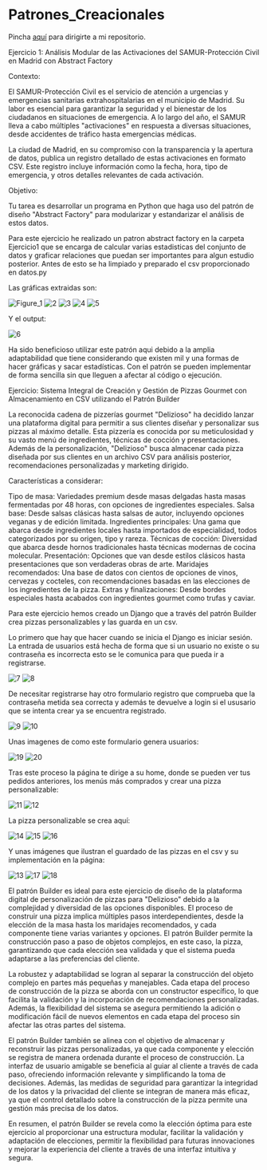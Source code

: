 # Patrones_Creacionales

Pincha [aquí](https://github.com/Xavitheforce/Patrones_Creacionales/) para dirigirte a mi repositorio.

Ejercicio 1: Análisis Modular de las Activaciones del SAMUR-Protección Civil en Madrid con Abstract Factory

Contexto:

El SAMUR-Protección Civil es el servicio de atención a urgencias y emergencias sanitarias extrahospitalarias en el municipio de Madrid. Su labor es esencial para garantizar la seguridad y el bienestar de los ciudadanos en situaciones de emergencia. A lo largo del año, el SAMUR lleva a cabo múltiples "activaciones" en respuesta a diversas situaciones, desde accidentes de tráfico hasta emergencias médicas.

La ciudad de Madrid, en su compromiso con la transparencia y la apertura de datos, publica un registro detallado de estas activaciones en formato CSV. Este registro incluye información como la fecha, hora, tipo de emergencia, y otros detalles relevantes de cada activación.

Objetivo:

Tu tarea es desarrollar un programa en Python que haga uso del patrón de diseño "Abstract Factory" para modularizar y estandarizar el análisis de estos datos.

Para este ejercicio he realizado un patron abstract factory en la carpeta Ejercicio1 que se encarga de calcular varias estadisticas del conjunto de datos y graficar relaciones que puedan ser importantes para algun estudio posterior. Antes de esto se ha limpiado y preparado el csv proporcionado en datos.py

Las gráficas extraidas son:

 ![Figure_1](https://github.com/Xavitheforce/Patrones_Creacionales/assets/91721699/6de3d79e-6c2c-4d46-82a6-7ee71397da93)
![2](https://github.com/Xavitheforce/Patrones_Creacionales/assets/91721699/ee4dbb48-3df4-4aea-980a-44a6adfa1fb7)
![3](https://github.com/Xavitheforce/Patrones_Creacionales/assets/91721699/b1301eae-4133-44e7-9e1e-f9516bba1433)
![4](https://github.com/Xavitheforce/Patrones_Creacionales/assets/91721699/5b229f1b-62ad-4b7c-b7e4-cfc2592d05e6)
![5](https://github.com/Xavitheforce/Patrones_Creacionales/assets/91721699/58806b1b-c060-44ea-beec-9eb4a37b845a)

Y el output:

![6](https://github.com/Xavitheforce/Patrones_Creacionales/assets/91721699/39c1c9aa-3002-4a5c-8668-8fcd0dc9781b)

Ha sido beneficioso utilizar este patrón aqui debido a la amplia adaptabilidad que tiene considerando que existen mil y una formas de hacer gráficas y sacar estadísticas. Con el patrón se pueden implementar de forma sencilla sin que lleguen a afectar al código o ejecución.

Ejercicio: Sistema Integral de Creación y Gestión de Pizzas Gourmet con Almacenamiento en CSV utilizando el Patrón Builder

La reconocida cadena de pizzerías gourmet "Delizioso" ha decidido lanzar una plataforma digital para permitir a sus clientes diseñar y personalizar sus pizzas al máximo detalle. Esta pizzería es conocida por su meticulosidad y su vasto menú de ingredientes, técnicas de cocción y presentaciones. Además de la personalización, "Delizioso" busca almacenar cada pizza diseñada por sus clientes en un archivo CSV para análisis posterior, recomendaciones personalizadas y marketing dirigido.

Características a considerar:

Tipo de masa: Variedades premium desde masas delgadas hasta masas fermentadas por 48 horas, con opciones de ingredientes especiales.
Salsa base: Desde salsas clásicas hasta salsas de autor, incluyendo opciones veganas y de edición limitada.
Ingredientes principales: Una gama que abarca desde ingredientes locales hasta importados de especialidad, todos categorizados por su origen, tipo y rareza.
Técnicas de cocción: Diversidad que abarca desde hornos tradicionales hasta técnicas modernas de cocina molecular.
Presentación: Opciones que van desde estilos clásicos hasta presentaciones que son verdaderas obras de arte.
Maridajes recomendados: Una base de datos con cientos de opciones de vinos, cervezas y cocteles, con recomendaciones basadas en las elecciones de los ingredientes de la pizza.
Extras y finalizaciones: Desde bordes especiales hasta acabados con ingredientes gourmet como trufas y caviar.

Para este ejercicio hemos creado un Django que a través del patrón Builder crea pizzas personalizables y las guarda en un csv.

Lo primero que hay que hacer cuando se inicia el Django es iniciar sesión. La entrada de usuarios está hecha de forma que si un usuario no existe o su contraseña es incorrecta esto se le comunica para que pueda ir a registrarse.

![7](https://github.com/Xavitheforce/Patrones_Creacionales/assets/91721699/ab7c8d4f-702c-4f75-b1af-5a08a459dea7)
![8](https://github.com/Xavitheforce/Patrones_Creacionales/assets/91721699/f70270c7-ee7a-4d7d-a77f-796e6d733ba5)


De necesitar registrarse hay otro formulario registro que comprueba que la contraseña metida sea correcta y además te devuelve a login si el ususario que se intenta crear ya se encuentra registrado.

![9](https://github.com/Xavitheforce/Patrones_Creacionales/assets/91721699/e48f3812-435a-43fc-b4f8-0d4d25882811)
![10](https://github.com/Xavitheforce/Patrones_Creacionales/assets/91721699/90be49ca-3890-4143-85d5-1d5dfc51c313)

Unas imagenes de como este formulario genera usuarios:

![19](https://github.com/Xavitheforce/Patrones_Creacionales/assets/91721699/e30a5c94-fe47-4b08-9715-0a7328d15753)
![20](https://github.com/Xavitheforce/Patrones_Creacionales/assets/91721699/6602453f-a878-4c6d-a565-0c705053a3e4)

Tras este proceso la página te dirige a su home, donde se pueden ver tus pedidos anteriores, los menús más comprados y crear una pizza personalizable:

![11](https://github.com/Xavitheforce/Patrones_Creacionales/assets/91721699/092d6811-4331-496c-9b3f-c493b68aff09)
![12](https://github.com/Xavitheforce/Patrones_Creacionales/assets/91721699/d6bbd1df-9b9e-4cc8-8fec-5f1b7c8fb7fb)


La pizza personalizable se crea aquí:

![14](https://github.com/Xavitheforce/Patrones_Creacionales/assets/91721699/9ec2ed78-3c64-4866-8d20-19b97acdfb3e)
![15](https://github.com/Xavitheforce/Patrones_Creacionales/assets/91721699/1dc3d1ce-6287-4d85-ac8b-8102228521ba)
![16](https://github.com/Xavitheforce/Patrones_Creacionales/assets/91721699/192b182a-14f0-4dbf-ae0a-bf311656d109)

Y unas imágenes que ilustran el guardado de las pizzas en el csv y su implementación en la página:

![13](https://github.com/Xavitheforce/Patrones_Creacionales/assets/91721699/fa54efb8-d6e5-4f35-8245-1402ba158609)
![17](https://github.com/Xavitheforce/Patrones_Creacionales/assets/91721699/37656af7-1413-4ad7-9d8f-0074ec1aafff)
![18](https://github.com/Xavitheforce/Patrones_Creacionales/assets/91721699/8c8462f6-213c-4385-8b17-5834767639d6)

El patrón Builder es ideal para este ejercicio de diseño de la plataforma digital de personalización de pizzas para "Delizioso" debido a la complejidad y diversidad de las opciones disponibles. El proceso de construir una pizza implica múltiples pasos interdependientes, desde la elección de la masa hasta los maridajes recomendados, y cada componente tiene varias variantes y opciones. El patrón Builder permite la construcción paso a paso de objetos complejos, en este caso, la pizza, garantizando que cada elección sea validada y que el sistema pueda adaptarse a las preferencias del cliente.

La robustez y adaptabilidad se logran al separar la construcción del objeto complejo en partes más pequeñas y manejables. Cada etapa del proceso de construcción de la pizza se aborda con un constructor específico, lo que facilita la validación y la incorporación de recomendaciones personalizadas. Además, la flexibilidad del sistema se asegura permitiendo la adición o modificación fácil de nuevos elementos en cada etapa del proceso sin afectar las otras partes del sistema.

El patrón Builder también se alinea con el objetivo de almacenar y reconstruir las pizzas personalizadas, ya que cada componente y elección se registra de manera ordenada durante el proceso de construcción. La interfaz de usuario amigable se beneficia al guiar al cliente a través de cada paso, ofreciendo información relevante y simplificando la toma de decisiones. Además, las medidas de seguridad para garantizar la integridad de los datos y la privacidad del cliente se integran de manera más eficaz, ya que el control detallado sobre la construcción de la pizza permite una gestión más precisa de los datos.

En resumen, el patrón Builder se revela como la elección óptima para este ejercicio al proporcionar una estructura modular, facilitar la validación y adaptación de elecciones, permitir la flexibilidad para futuras innovaciones y mejorar la experiencia del cliente a través de una interfaz intuitiva y segura.
